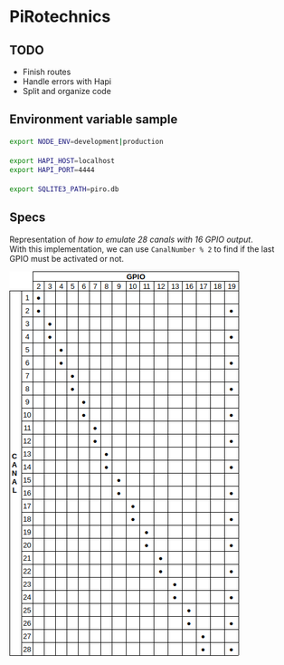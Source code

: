 # PiRotechnics

## TODO

*   Finish routes
*   Handle errors with Hapi
*   Split and organize code

## Environment variable sample

```bash
export NODE_ENV=development|production

export HAPI_HOST=localhost
export HAPI_PORT=4444

export SQLITE3_PATH=piro.db
```

## Specs

Representation of _how to emulate 28 canals with 16 GPIO output_.\
With this implementation, we can use `CanalNumber % 2` to find if the last GPIO must be activated or not.

![Canals implementation](img/canalsOverGpio.png 'Canals over GPIO')

